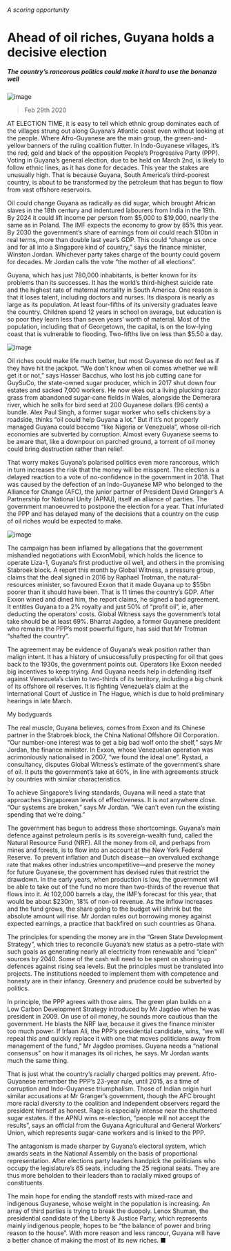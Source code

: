 ###### A scoring opportunity
# Ahead of oil riches, Guyana holds a decisive election 
##### The country’s rancorous politics could make it hard to use the bonanza well 
![image](images/20200229_AMP001_0.jpg) 
> Feb 29th 2020 
AT ELECTION TIME, it is easy to tell which ethnic group dominates each of the villages strung out along Guyana’s Atlantic coast even without looking at the people. Where Afro-Guyanese are the main group, the green-and-yellow banners of the ruling coalition flutter. In Indo-Guyanese villages, it’s the red, gold and black of the opposition People’s Progressive Party (PPP). Voting in Guyana’s general election, due to be held on March 2nd, is likely to follow ethnic lines, as it has done for decades. This year the stakes are unusually high. That is because Guyana, South America’s third-poorest country, is about to be transformed by the petroleum that has begun to flow from vast offshore reservoirs.
Oil could change Guyana as radically as did sugar, which brought African slaves in the 18th century and indentured labourers from India in the 19th. By 2024 it could lift income per person from $5,000 to $19,000, nearly the same as in Poland. The IMF expects the economy to grow by 85% this year. By 2030 the government’s share of earnings from oil could reach $10bn in real terms, more than double last year’s GDP. This could “change us once and for all into a Singapore kind of country,” says the finance minister, Winston Jordan. Whichever party takes charge of the bounty could govern for decades. Mr Jordan calls the vote “the mother of all elections”.

Guyana, which has just 780,000 inhabitants, is better known for its problems than its successes. It has the world’s third-highest suicide rate and the highest rate of maternal mortality in South America. One reason is that it loses talent, including doctors and nurses. Its diaspora is nearly as large as its population. At least four-fifths of its university graduates leave the country. Children spend 12 years in school on average, but education is so poor they learn less than seven years’ worth of material. Most of the population, including that of Georgetown, the capital, is on the low-lying coast that is vulnerable to flooding. Two-fifths live on less than $5.50 a day.
![image](images/20200229_AMM976.png) 

Oil riches could make life much better, but most Guyanese do not feel as if they have hit the jackpot. “We don’t know when oil comes whether we will get it or not,” says Hasser Bacchus, who lost his job cutting cane for GuySuCo, the state-owned sugar producer, which in 2017 shut down four estates and sacked 7,000 workers. He now ekes out a living plucking razor grass from abandoned sugar-cane fields in Wales, alongside the Demerara river, which he sells for bird seed at 200 Guyanese dollars (96 cents) a bundle. Alex Paul Singh, a former sugar worker who sells chickens by a roadside, thinks “oil could help Guyana a lot.” But if it’s not properly managed Guyana could become “like Nigeria or Venezuela”, whose oil-rich economies are subverted by corruption. Almost every Guyanese seems to be aware that, like a downpour on parched ground, a torrent of oil money could bring destruction rather than relief.
That worry makes Guyana’s polarised politics even more rancorous, which in turn increases the risk that the money will be misspent. The election is a delayed reaction to a vote of no-confidence in the government in 2018. That was caused by the defection of an Indo-Guyanese MP who belonged to the Alliance for Change (AFC), the junior partner of President David Granger’s A Partnership for National Unity (APNU), itself an alliance of parties. The government manoeuvred to postpone the election for a year. That infuriated the PPP and has delayed many of the decisions that a country on the cusp of oil riches would be expected to make.
![image](images/20200229_AMC455.png) 

The campaign has been inflamed by allegations that the government mishandled negotiations with ExxonMobil, which holds the licence to operate Liza-1, Guyana’s first productive oil well, and others in the promising Stabroek block. A report this month by Global Witness, a pressure group, claims that the deal signed in 2016 by Raphael Trotman, the natural-resources minister, so favoured Exxon that it made Guyana up to $55bn poorer than it should have been. That is 11 times the country’s GDP. After Exxon wined and dined him, the report claims, he signed a bad agreement. It entitles Guyana to a 2% royalty and just 50% of “profit oil”, ie, after deducting the operators’ costs. Global Witness says the government’s total take should be at least 69%. Bharrat Jagdeo, a former Guyanese president who remains the PPP’s most powerful figure, has said that Mr Trotman “shafted the country”.
The agreement may be evidence of Guyana’s weak position rather than malign intent. It has a history of unsuccessfully prospecting for oil that goes back to the 1930s, the government points out. Operators like Exxon needed big incentives to keep trying. And Guyana needs help in defending itself against Venezuela’s claim to two-thirds of its territory, including a big chunk of its offshore oil reserves. It is fighting Venezuela’s claim at the International Court of Justice in The Hague, which is due to hold preliminary hearings in late March.
My bodyguards
The real muscle, Guyana believes, comes from Exxon and its Chinese partner in the Stabroek block, the China National Offshore Oil Corporation. “Our number-one interest was to get a big bad wolf onto the shelf,” says Mr Jordan, the finance minister. In Exxon, whose Venezuelan operation was acrimoniously nationalised in 2007, “we found the ideal one”. Rystad, a consultancy, disputes Global Witness’s estimate of the government’s share of oil. It puts the government’s take at 60%, in line with agreements struck by countries with similar characteristics.
To achieve Singapore’s living standards, Guyana will need a state that approaches Singaporean levels of effectiveness. It is not anywhere close. “Our systems are broken,” says Mr Jordan. “We can’t even run the existing spending that we’re doing.”
The government has begun to address these shortcomings. Guyana’s main defence against petroleum perils is its sovereign-wealth fund, called the Natural Resource Fund (NRF). All the money from oil, and perhaps from mines and forests, is to flow into an account at the New York Federal Reserve. To prevent inflation and Dutch disease—an overvalued exchange rate that makes other industries uncompetitive—and preserve the money for future Guyanese, the government has devised rules that restrict the drawdown. In the early years, when production is low, the government will be able to take out of the fund no more than two-thirds of the revenue that flows into it. At 102,000 barrels a day, the IMF’s forecast for this year, that would be about $230m, 18% of non-oil revenue. As the inflow increases and the fund grows, the share going to the budget will shrink but the absolute amount will rise. Mr Jordan rules out borrowing money against expected earnings, a practice that backfired on such countries as Ghana.
The principles for spending the money are in the “Green State Development Strategy”, which tries to reconcile Guyana’s new status as a petro-state with such goals as generating nearly all electricity from renewable and “clean” sources by 2040. Some of the cash will need to be spent on shoring up defences against rising sea levels. But the principles must be translated into projects. The institutions needed to implement them with competence and honesty are in their infancy. Greenery and prudence could be subverted by politics.
In principle, the PPP agrees with those aims. The green plan builds on a Low Carbon Development Strategy introduced by Mr Jagdeo when he was president in 2009. On use of oil money, he sounds more cautious than the government. He blasts the NRF law, because it gives the finance minister too much power. If Irfaan Ali, the PPP’s presidential candidate, wins, “we will repeal this and quickly replace it with one that moves politicians away from management of the fund,” Mr Jagdeo promises. Guyana needs a “national consensus” on how it manages its oil riches, he says. Mr Jordan wants much the same thing.
That is just what the country’s racially charged politics may prevent. Afro-Guyanese remember the PPP’s 23-year rule, until 2015, as a time of corruption and Indo-Guyanese triumphalism. Those of Indian origin hurl similar accusations at Mr Granger’s government, though the AFC brought more racial diversity to the coalition and independent observers regard the president himself as honest. Rage is especially intense near the shuttered sugar estates. If the APNU wins re-election, “people will not accept the results”, says an official from the Guyana Agricultural and General Workers’ Union, which represents sugar-cane workers and is linked to the PPP.
The antagonism is made sharper by Guyana’s electoral system, which awards seats in the National Assembly on the basis of proportional representation. After elections party leaders handpick the politicians who occupy the legislature’s 65 seats, including the 25 regional seats. They are thus more beholden to their leaders than to racially mixed groups of constituents.
The main hope for ending the standoff rests with mixed-race and indigenous Guyanese, whose weight in the population is increasing. An array of third parties is trying to break the duopoly. Lenox Shuman, the presidential candidate of the Liberty &amp; Justice Party, which represents mainly indigenous people, hopes to be “the balance of power and bring reason to the house”. With more reason and less rancour, Guyana will have a better chance of making the most of its new riches. ■
